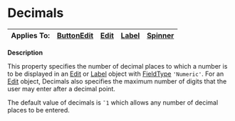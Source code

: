




<h1 class="heading"><span class="name">Decimals</span></h1>

| Applies To: | [ButtonEdit](./buttonedit.md) | [Edit](./edit.md) | [Label](./label.md) | [Spinner](./spinner.md) |
| --- | --- | --- | --- | ---  |


**Description**


This property specifies the number of decimal places to which a number is to be displayed in an [Edit](./edit.md) or [Label](./label.md) object with [FieldType](fieldtype.md) `'Numeric'`. For an [Edit](./edit.md) object, Decimals also specifies the maximum number of digits that the user may enter after a decimal point.


The default value of decimals is `¯1` which allows any number of decimal places to be entered.



